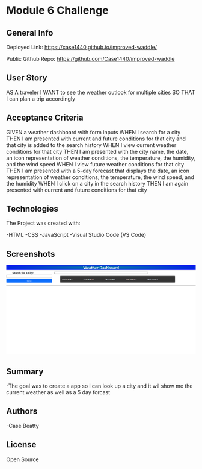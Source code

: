 # Module 6 Challenge

## General Info

Deployed Link: https://case1440.github.io/improved-waddle/

Public Github Repo: https://github.com/Case1440/improved-waddle

## User Story

AS A traveler
I WANT to see the weather outlook for multiple cities
SO THAT I can plan a trip accordingly


## Acceptance Criteria

GIVEN a weather dashboard with form inputs
WHEN I search for a city
THEN I am presented with current and future conditions for that city and that city is added to the search history
WHEN I view current weather conditions for that city
THEN I am presented with the city name, the date, an icon representation of weather conditions, the temperature, the humidity, and the wind speed
WHEN I view future weather conditions for that city
THEN I am presented with a 5-day forecast that displays the date, an icon representation of weather conditions, the temperature, the wind speed, and the humidity
WHEN I click on a city in the search history
THEN I am again presented with current and future conditions for that city


## Technologies

The Project was created with:

-HTML
-CSS
-JavaScript
-Visual Studio Code (VS Code)

## Screenshots

![Alt text](https://github.com/Case1440/improved-waddle/blob/main/Screenshot%202023-11-17%20231859.png)


## Summary

-The goal was to create a app so i can look up a city and it wil show me the current weather as well as a 5 day forcast

## Authors

-Case Beatty

## License

Open Source

